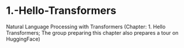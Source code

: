 # 1.-Hello-Transformers
Natural Language Processing with Transformers (Chapter: 1. Hello Transformers; The group preparing this chapter also prepares a tour on HuggingFace)
